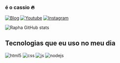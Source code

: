 ### é o cassio 🔥

[![Blog](https://img.shields.io/website?label=ProjetoGambot.com&style=for-the-badge&url=https://ProjetoGambot.com/)](https://3liels.github.io/Projeto-Gambot/)
[![Youtube](https://img.shields.io/badge/YouTube-FF0000?style=for-the-badge&logo=youtube&logoColor=white)](https://www.youtube.com/channel/UCGXI9PGl5U2d1xxMI96zalg)
[![Instagram](https://img.shields.io/badge/Instagram-E4405F?style=for-the-badge&logo=instagram&logoColor=white)](https://www.instagram.com/_zrapha_/)

![Rapha GitHub stats](https://github-readme-stats.vercel.app/api?username=yRapha30&show_icons=true&theme=highcontrast&count_private=true)

## Tecnologias que eu uso no meu dia

<div style="display: inline_block">
  <img align="center" alt="html5" src="https://img.shields.io/badge/HTML5-E34F26?style=for-the-badge&logo=html5&logoColor=white" />
  <img align="center" alt="css" src="https://img.shields.io/badge/CSS3-1572B6?style=for-the-badge&logo=css3&logoColor=white" />
  <img align="center" alt="js" src="https://img.shields.io/badge/JavaScript-F7DF1E?style=for-the-badge&logo=javascript&logoColor=black" />
  <img align="center" alt="nodejs" src="https://img.shields.io/badge/Node.js-43853D?style=for-the-badge&logo=node.js&logoColor=white" />
</div><br/>
